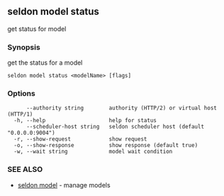 ---
---

## seldon model status

get status for model

### Synopsis

get the status for a model

```
seldon model status <modelName> [flags]
```

### Options

```
      --authority string        authority (HTTP/2) or virtual host (HTTP/1)
  -h, --help                    help for status
      --scheduler-host string   seldon scheduler host (default "0.0.0.0:9004")
  -r, --show-request            show request
  -o, --show-response           show response (default true)
  -w, --wait string             model wait condition
```

### SEE ALSO

* [seldon model](seldon_model.md)	 - manage models

